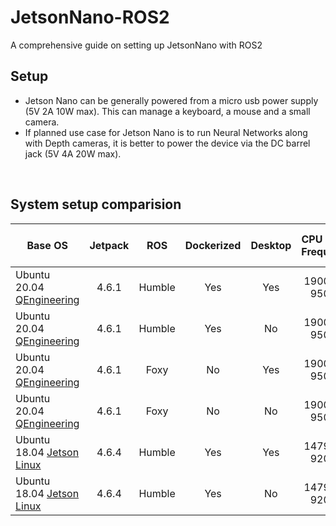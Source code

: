 # JetsonNano-ROS2
A comprehensive guide on setting up JetsonNano with ROS2

## Setup

- Jetson Nano can be generally powered from a micro usb power supply (5V 2A 10W max). This can manage a keyboard, a mouse and a small camera.
- If planned use case for Jetson Nano is to run Neural Networks along with Depth cameras, it is better to power the device via the DC barrel jack (5V 4A 20W max).

<br>

## System setup comparision

| Base OS | Jetpack | ROS | Dockerized | Desktop | CPU / GPU Frequency | Idle RAM (GB) | Storage (GB)| Tutorial |
|---	|:---:|:---:|:---:|:---:|:---:|:---:|:---:|:---:|
| Ubuntu 20.04 [QEngineering](https://github.com/Qengineering/Jetson-Nano-Ubuntu-20-image?tab=readme-ov-file#bare-image) | 4.6.1 | Humble | Yes	| Yes | 1900Mz / 950Mz |     |     |     |
| Ubuntu 20.04	[QEngineering](https://github.com/Qengineering/Jetson-Nano-Ubuntu-20-image?tab=readme-ov-file#bare-image) | 4.6.1 | Humble	| Yes | No |  1900Mz / 950Mz |     |     |     |
| Ubuntu 20.04 [QEngineering](https://github.com/Qengineering/Jetson-Nano-Ubuntu-20-image?tab=readme-ov-file#bare-image) | 4.6.1 | Foxy | No | Yes	| 1900Mz / 950Mz | 1.5 / 3.9 | 14.9 | [Image](/JetsonNano-ROS2/images/u20-foxy-noDocker-Desktop.png) [Tutorial](/JetsonNano-ROS2/docs/u20-foxy-noDocker-Desktop.md) |
| Ubuntu 20.04	[QEngineering](https://github.com/Qengineering/Jetson-Nano-Ubuntu-20-image?tab=readme-ov-file#bare-image) | 4.6.1 | Foxy | No	| No 	| 1900Mz / 950Mz | 0.5 / 3.9 |     | [Image](/JetsonNano-ROS2/images/u20-foxy-noDocker-noDesktop.png) [Tutorial](/JetsonNano-ROS2/docs/u20-foxy-noDocker-noDesktop.md) |
| Ubuntu 18.04 [Jetson Linux](https://developer.nvidia.com/embedded/learn/get-started-jetson-nano-devkit#write)| 4.6.4 | Humble 	| Yes | Yes | 1479Mz / 920Mz |     |     |     |
| Ubuntu 18.04 [Jetson Linux](https://developer.nvidia.com/embedded/learn/get-started-jetson-nano-devkit#write)| 4.6.4 | Humble	| Yes | No | 1479Mz / 920Mz |     |     |     |